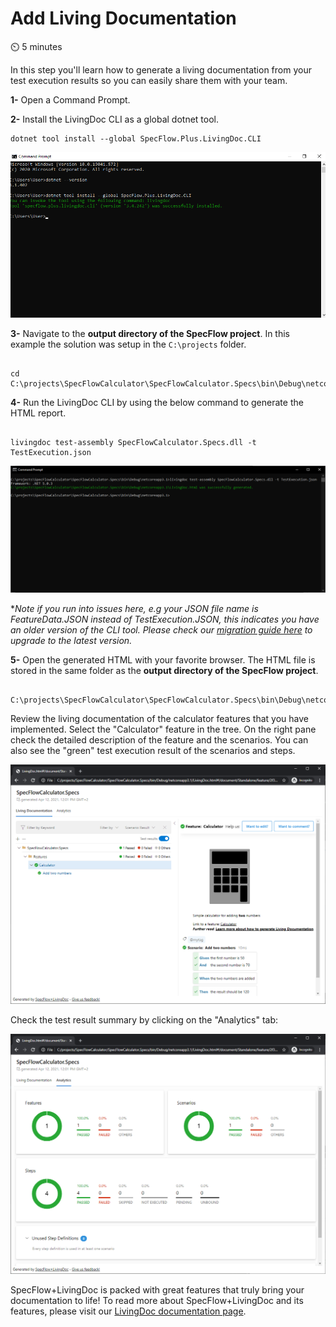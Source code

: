 Add Living Documentation
========================

⏲️ 5 minutes

In this step you'll learn how to generate a living documentation from your test execution results so you can easily share them with your team.

**1-** Open a Command Prompt.

**2-** Install the LivingDoc CLI as a global dotnet tool.

``` batch
dotnet tool install --global SpecFlow.Plus.LivingDoc.CLI
```

![Dotnet Tool Install](../_static/final/dotnet_tool_install.png)

**3-** Navigate to the **output directory of the SpecFlow project**. In this example the solution was setup in the `C:\projects` folder.

``` batch

cd C:\projects\SpecFlowCalculator\SpecFlowCalculator.Specs\bin\Debug\netcoreapp3.1

```

**4-** Run the LivingDoc CLI by using the below command to generate the HTML report.

``` batch

livingdoc test-assembly SpecFlowCalculator.Specs.dll -t TestExecution.json

```

![Using CLI](../_static/riderimages/clidoc.png)

**Note if you run into issues here, e.g your JSON file name is FeatureData.JSON instead of TestExecution.JSON, this indicates you have an older version of the CLI tool. Please check our [migration guide here](https://docs.specflow.org/projects/specflow-livingdoc/en/latest/Guides/Generator-Migration-v3.4-v3.5.html) to upgrade to the latest version.*

**5-** Open the generated HTML with your favorite browser. The HTML file is stored in the same folder as the **output directory of the SpecFlow project**.

``` batch

C:\projects\SpecFlowCalculator\SpecFlowCalculator.Specs\bin\Debug\netcoreapp3.1\LivingDoc.html

```

Review the living documentation of the calculator features that you have implemented. Select the "Calculator" feature in the tree. On the right pane check the detailed description of the feature and the scenarios. You can also see the "green" test execution result of the scenarios and steps.

![LivingDoc Demo](../_static/riderimages/livdoc.png)

Check the test result summary by clicking on the "Analytics" tab:

![LivingDoc Analytics](../_static/riderimages/analytics.png)

SpecFlow+LivingDoc is packed with great features that truly bring your documentation to life! To read more about SpecFlow+LivingDoc and its features, please visit our [LivingDoc documentation page](https://docs.specflow.org/projects/specflow-livingdoc/en/latest/index.html).
